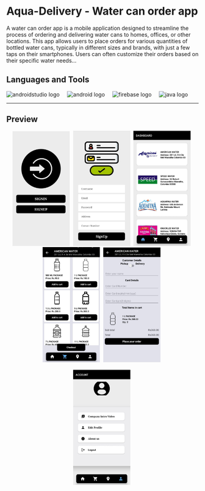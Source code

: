 # Aqua-Delivery - Water can order app
A water can order app is a mobile application designed to streamline the process of ordering and delivering water cans to homes, offices, or other locations. This app allows users to place orders for various quantities of bottled water cans, typically in different sizes and brands, with just a few taps on their smartphones. Users can often customize their orders based on their specific water needs...

## Languages and Tools
<div align="left">
  <img src="https://cdn.jsdelivr.net/gh/devicons/devicon/icons/androidstudio/androidstudio-original.svg" height="40" alt="androidstudio logo"  />
  <img width="12" />
  <img src="https://cdn.jsdelivr.net/gh/devicons/devicon/icons/android/android-original.svg" height="40" alt="android logo"  />
  <img width="12" />
  <img src="https://cdn.jsdelivr.net/gh/devicons/devicon/icons/firebase/firebase-plain.svg" height="40" alt="firebase logo"  />
  <img width="12" />
  <img src="https://cdn.jsdelivr.net/gh/devicons/devicon/icons/java/java-plain.svg" height="40" alt="java logo"  />
  <img width="12" />
 
</div>
<hr>

## Preview

<div style="text-align: center; justify-content: center; align-items: center">
  <img src="assets/Output/login.jpeg" width="150" style="margin-right: 5px;">
  <img src="assets/Output/Signup.jpeg" width="150" style="margin-right: 5px;">
  <img src="assets/Output/Dashboard.jpeg" width="150" style="margin-right: 5px;">
  <img src="assets/Output/Cart.jpeg" width="150" style="margin-right: 5px;">
  <img src="assets/Output/Payment.jpeg" width="150" style="margin-right: 5px;">

</div>
<br>
<div style="text-align: center; justify-content: center; align-items: center">
 <img src="assets/Output/Account.jpeg" width="150" style="margin-right: 5px;">
</div>



